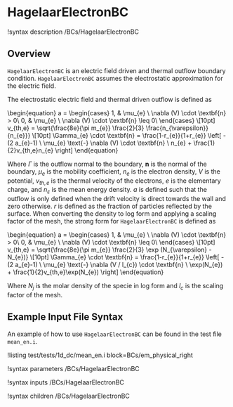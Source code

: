 # HagelaarElectronBC

!syntax description /BCs/HagelaarElectronBC

## Overview

`HagelaarElectronBC` is an electric field driven and thermal outflow boundary condition.
`HagelaarElectronBC` assumes the electrostatic approximation for the electric field.

The electrostatic electric field and thermal driven outflow is defined as

\begin{equation}
a =
\begin{cases}
1, & \mu_{e} \ \nabla (V) \cdot \textbf{n} > 0\\
0, & \mu_{e} \ \nabla (V) \cdot \textbf{n} \leq 0\\
\end{cases} \\[10pt]
v_{th,e} = \sqrt{\frac{8e}{\pi m_{e}} \frac{2}{3} \frac{n_{\varepsilon}}{n_{e}}} \\[10pt]
\Gamma_{e} \cdot \textbf{n} = \frac{1-r_{e}}{1+r_{e}} \left[ -(2 a_{e}-1) \ \mu_{e} \text{-} \nabla (V) \cdot \textbf{n} \ n_{e} + \frac{1}{2}v_{th,e}n_{e} \right]
\end{equation}

Where $\Gamma$ is the outflow normal to the boundary, $\textbf{n}$ is the normal of the boundary,
$\mu_{e}$ is the mobility coefficient, $n_{e}$ is the electron density, $V$ is
the potential, $v_{th,e}$ is the thermal velocity of the electrons, $e$ is the elementary charge, and $n_{\varepsilon}$ is the mean energy density. $a$ is defined such that the outflow is only defined when the drift velocity is direct towards the wall and zero otherwise. $r$ is defined as the fraction of particles reflected by the surface. When converting the density to log form and applying a scaling
factor of the mesh, the strong form for `HagelaarElectronBC` is defined as

\begin{equation}
a =
\begin{cases}
1, & \mu_{e} \ \nabla (V) \cdot \textbf{n} > 0\\
0, & \mu_{e} \ \nabla (V) \cdot \textbf{n} \leq 0\\
\end{cases} \\[10pt]
v_{th,e} = \sqrt{\frac{8e}{\pi m_{e}} \frac{2}{3} \exp (N_{\varepsilon} - N_{e})} \\[10pt]
\Gamma_{e} \cdot \textbf{n} = \frac{1-r_{e}}{1+r_{e}} \left[ -(2 a_{e}-1) \ \mu_{e} \text{-} \nabla (V / l_{c}) \cdot \textbf{n} \ \exp(N_{e})  + \frac{1}{2}v_{th,e}\exp(N_{e}) \right]
\end{equation}

Where $N_{j}$ is the molar density of the specie in log form and
$l_{c}$ is the scaling factor of the mesh.

## Example Input File Syntax

An example of how to use `HagelaarElectronBC` can be found in the
test file `mean_en.i`.

!listing test/tests/1d_dc/mean_en.i block=BCs/em_physical_right

!syntax parameters /BCs/HagelaarElectronBC

!syntax inputs /BCs/HagelaarElectronBC

!syntax children /BCs/HagelaarElectronBC
